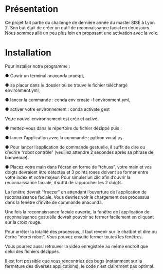 # Présentation

Ce projet fait partie du challenge de dernière année du master SISE à Lyon 2. Son but était de créer un outil de reconnaissance facial en deux jours. Nous sommes allé un peu plus loin en proposant une activation avec la voix.

# Installation

Pour installer notre programme :

●	Ouvrir un terminal anaconda prompt,

●	se placer dans le dossier où se trouve le fichier téléchargé environment.yml,

●	lancer la commande : conda env create -f environment.yml,

●	activer votre environnement : conda activate gest

Votre nouvel environnement est créé et activé.

●	mettez-vous dans le répertoire du fichier dézippé puis :

●	lancer l’application avec la commande : python vocal.py

●	Pour lancer l’application de commande gestuelle, il suffit de dire ou d’écrire “robot contrôle” (veuillez attendre 2 secondes après sa phrase de bienvenue).

●	Placez votre main dans l’écran en forme de “tchuss”, votre main et vos doigts devraient être détectés et 3 points roses doivent se former entre votre index et votre majeur. Pour simuler un clic afin d’ouvrir la reconnaissance faciale, il suffit de rapprocher les 2 doigts.

La fenêtre devrait “freezer” en attendant l’ouverture de l’application de reconnaissance faciale. Vous devriez voir le chargement des processus dans la fenêtre d’invite de commande anaconda.

Une fois la reconnaissance faciale ouverte, la fenêtre de l’application de reconnaissance gestuelle devrait pouvoir se fermer facilement en cliquant sur la croix rouge.

Pour arrêter la totalité des processus, il faut revenir sur le chatbot et dire ou écrire “merci robot”.
Vous pouvez ensuite fermer toutes les fenêtres.

Vous pourrez aussi retrouver la vidéo enregistrée au même endroit que celui des fichiers dézippés.


Il est fort possible que vous rencontriez des bugs (notamment sur la fermeture des diverses applications), le code n’est clairement pas optimal.
